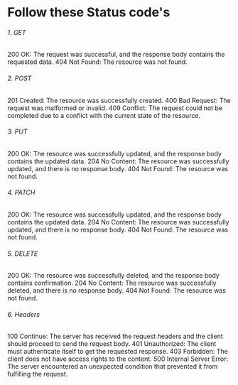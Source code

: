 # Follow these Status code's

###### 1. GET

 200 OK: The request was successful, and the response body contains the requested data.
 404 Not Found: The resource was not found.

###### 2. POST

201 Created: The resource was successfully created.
400 Bad Request: The request was malformed or invalid.
409 Conflict: The request could not be completed due to a conflict with the current state of the resource.

###### 3. PUT

200 OK: The resource was successfully updated, and the response body contains the updated data.
204 No Content: The resource was successfully updated, and there is no response body.
404 Not Found: The resource was not found.

###### 4. PATCH

200 OK: The resource was successfully updated, and the response body contains the updated data.
204 No Content: The resource was successfully updated, and there is no response body.
404 Not Found: The resource was not found.

###### 5. DELETE

200 OK: The resource was successfully deleted, and the response body contains confirmation.
204 No Content: The resource was successfully deleted, and there is no response body.
404 Not Found: The resource was not found.

###### 6. Headers

100 Continue: The server has received the request headers and the client should proceed to send the request body.
401 Unauthorized: The client must authenticate itself to get the requested response.
403 Forbidden: The client does not have access rights to the content.
500 Internal Server Error: The server encountered an unexpected condition that prevented it from fulfilling the request.
